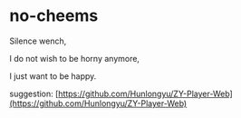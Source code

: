 # no-cheems

Silence wench,

I do not wish to be horny anymore,

I just want to be happy.

suggestion: [https://github.com/Hunlongyu/ZY-Player-Web](https://github.com/Hunlongyu/ZY-Player-Web)
